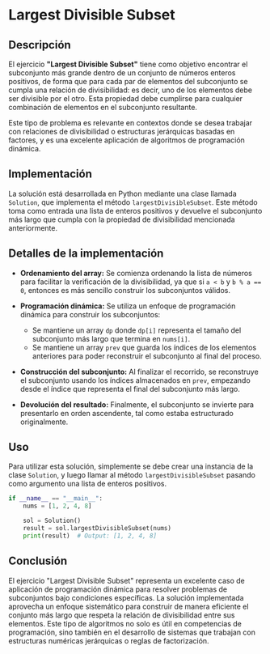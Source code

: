 # Largest Divisible Subset

## Descripción

El ejercicio **"Largest Divisible Subset"** tiene como objetivo encontrar el subconjunto más grande dentro de un conjunto de números enteros positivos, de forma que para cada par de elementos del subconjunto se cumpla una relación de divisibilidad: es decir, uno de los elementos debe ser divisible por el otro. Esta propiedad debe cumplirse para cualquier combinación de elementos en el subconjunto resultante.

Este tipo de problema es relevante en contextos donde se desea trabajar con relaciones de divisibilidad o estructuras jerárquicas basadas en factores, y es una excelente aplicación de algoritmos de programación dinámica.

## Implementación

La solución está desarrollada en Python mediante una clase llamada `Solution`, que implementa el método `largestDivisibleSubset`. Este método toma como entrada una lista de enteros positivos y devuelve el subconjunto más largo que cumpla con la propiedad de divisibilidad mencionada anteriormente.

## Detalles de la implementación

- **Ordenamiento del array:** Se comienza ordenando la lista de números para facilitar la verificación de la divisibilidad, ya que si `a < b` y `b % a == 0`, entonces es más sencillo construir los subconjuntos válidos.

- **Programación dinámica:** Se utiliza un enfoque de programación dinámica para construir los subconjuntos:
  - Se mantiene un array `dp` donde `dp[i]` representa el tamaño del subconjunto más largo que termina en `nums[i]`.
  - Se mantiene un array `prev` que guarda los índices de los elementos anteriores para poder reconstruir el subconjunto al final del proceso.

- **Construcción del subconjunto:** Al finalizar el recorrido, se reconstruye el subconjunto usando los índices almacenados en `prev`, empezando desde el índice que representa el final del subconjunto más largo.

- **Devolución del resultado:** Finalmente, el subconjunto se invierte para presentarlo en orden ascendente, tal como estaba estructurado originalmente.

## Uso

Para utilizar esta solución, simplemente se debe crear una instancia de la clase `Solution`, y luego llamar al método `largestDivisibleSubset` pasando como argumento una lista de enteros positivos.

```python
if __name__ == "__main__":
    nums = [1, 2, 4, 8]

    sol = Solution()
    result = sol.largestDivisibleSubset(nums)
    print(result)  # Output: [1, 2, 4, 8]
```

## Conclusión

El ejercicio "Largest Divisible Subset" representa un excelente caso de aplicación de programación dinámica para resolver problemas de subconjuntos bajo condiciones específicas. La solución implementada aprovecha un enfoque sistemático para construir de manera eficiente el conjunto más largo que respeta la relación de divisibilidad entre sus elementos. Este tipo de algoritmos no solo es útil en competencias de programación, sino también en el desarrollo de sistemas que trabajan con estructuras numéricas jerárquicas o reglas de factorización.
